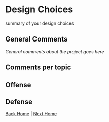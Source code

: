 # Design Choices

summary of your design choices


## General Comments

_General comments about the project goes here_

## Comments per topic

## Offense

## Defense


[Back Home](/home) | [Next Home](/2_1_approach)